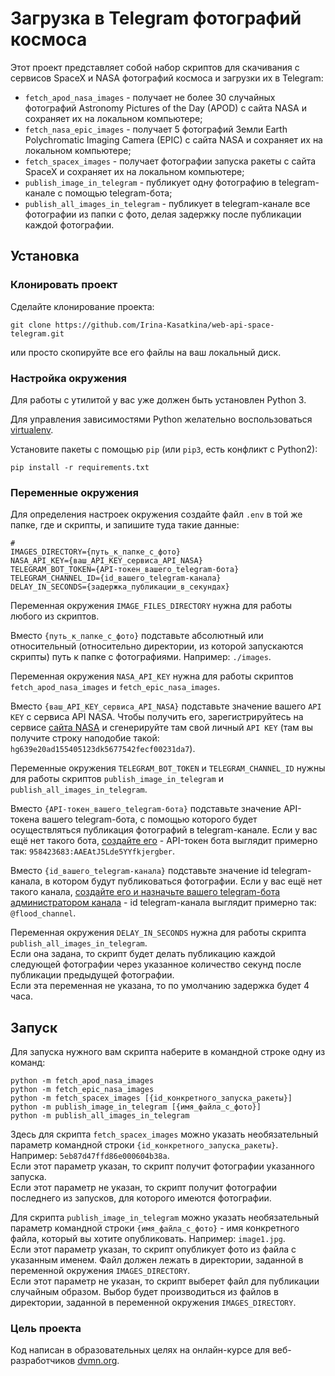 # Загрузка в Telegram фотографий космоса

Этот проект представляет собой набор скриптов для скачивания с сервисов SpaceX и NASA фотографий космоса и загрузки их в Telegram:
- `fetch_apod_nasa_images` - получает не более 30 случайных фотографий Astronomy Pictures of the Day (APOD) с сайта NASA и сохраняет их на локальном компьютере;
- `fetch_nasa_epic_images` - получает 5 фотографий Земли Earth Polychromatic Imaging Camera (EPIC) с сайта NASA и сохраняет их на локальном компьютере;
- `fetch_spacex_images` - получает фотографии запуска ракеты с сайта SpaceX и сохраняет их на локальном компьютере;
- `publish_image_in_telegram` - публикует одну фотографию в telegram-канале с помощью telegram-бота;
- `publish_all_images_in_telegram` - публикует в telegram-канале все фотографии из папки с фото, делая задержку после публикации каждой фотографии.

## Установка

### Клонировать проект
Сделайте клонирование проекта:
```
git clone https://github.com/Irina-Kasatkina/web-api-space-telegram.git
```
или просто скопируйте все его файлы на ваш локальный диск.

### Настройка окружения

Для работы с утилитой у вас уже должен быть установлен Python 3.

Для управления зависимостями Python желательно воспользоваться [virtualenv](https://pypi.org/project/virtualenv/).

Установите пакеты с помощью `pip` (или `pip3`, есть конфликт с Python2):
```
pip install -r requirements.txt
```

### Переменные окружения

Для определения настроек окружения создайте файл `.env` в той же папке, где и скрипты, и запишите туда такие данные: 
```
#
IMAGES_DIRECTORY={путь_к_папке_с_фото}
NASA_API_KEY={ваш_API_KEY_сервиса_API_NASA}
TELEGRAM_BOT_TOKEN={API-токен_вашего_telegram-бота}
TELEGRAM_CHANNEL_ID={id_вашего_telegram-канала}
DELAY_IN_SECONDS={задержка_публикации_в_секундах}
```
Переменная окружения `IMAGE_FILES_DIRECTORY` нужна для работы любого из скриптов.

Вместо `{путь_к_папке_с_фото}` подставьте абсолютный или относительный (относительно директории, из которой запускаются скрипты) путь к папке с фотографиями. Например: `./images`.

Переменная окружения `NASA_API_KEY` нужна для работы скриптов `fetch_apod_nasa_images` и `fetch_epic_nasa_images`.

Вместо `{ваш_API_KEY_сервиса_API_NASA}` подставьте значение вашего `API KEY` с сервиса API NASA. Чтобы получить его, зарегистрируйтесь на сервисе [сайта NASA](https://api.nasa.gov/) и сгенерируйте там свой личный `API KEY` (там вы получите строку наподобие такой: `hg639e20ad155405123dk5677542fecf00231da7`).

Переменные окружения `TELEGRAM_BOT_TOKEN` и `TELEGRAM_CHANNEL_ID` нужны для работы скриптов `publish_image_in_telegram` и `publish_all_images_in_telegram`.

Вместо `{API-токен_вашего_telegram-бота}` подставьте значение API-токена вашего telegram-бота, с помощью которого будет осуществляться публикация фотографий в telegram-канале. Если у вас ещё нет такого бота, [создайте его](https://way23.ru/регистрация-бота-в-telegram.html) - API-токен бота выглядит примерно так: `958423683:AAEAtJ5Lde5YYfkjergber`.

Вместо `{id_вашего_telegram-канала}` подставьте значение id telegram-канала, в котором будут публиковаться фотографии. Если у вас ещё нет такого канала, [создайте его и назначьте вашего telegram-бота администратором канала](https://smmplanner.com/blog/otlozhennyj-posting-v-telegram/) - id telegram-канала выглядит примерно так: `@flood_channel`.

Переменная окружения `DELAY_IN_SECONDS` нужна для работы скрипта `publish_all_images_in_telegram`.<br>
Если она задана, то скрипт будет делать публикацию каждой следующей фотографии через указанное количество секунд после публикации предыдущей фотографии.<br>
Если эта переменная не указана, то по умолчанию задержка будет 4 часа.

## Запуск

Для запуска нужного вам скрипта наберите в командной строке одну из команд:
```
python -m fetch_apod_nasa_images
python -m fetch_epic_nasa_images
python -m fetch_spacex_images [{id_конкретного_запуска_ракеты}]
python -m publish_image_in_telegram [{имя_файла_с_фото}]
python -m publish_all_images_in_telegram
```
Здесь для скрипта `fetch_spacex_images` можно указать необязательный параметр командной строки `{id_конкретного_запуска_ракеты}`. Например: `5eb87d47ffd86e000604b38a`.<br>
Если этот параметр указан, то скрипт получит фотографии указанного запуска.<br>
Если этот параметр не указан, то скрипт получит фотографии последнего из запусков, для которого имеются фотографии.

Для скрипта `publish_image_in_telegram` можно указать необязательный параметр командной строки `{имя_файла_с_фото}` - имя конкретного файла, который вы хотите опубликовать. Например: `image1.jpg`.<br>
Если этот параметр указан, то скрипт опубликует фото из файла с указанным именем. Файл должен лежать в директории, заданной в переменной окружения `IMAGES_DIRECTORY`.<br>
Если этот параметр не указан, то скрипт выберет файл для публикации случайным образом. Выбор будет производиться из файлов в директории, заданной в переменной окружения `IMAGES_DIRECTORY`.

### Цель проекта

Код написан в образовательных целях на онлайн-курсе для веб-разработчиков [dvmn.org](https://dvmn.org/).